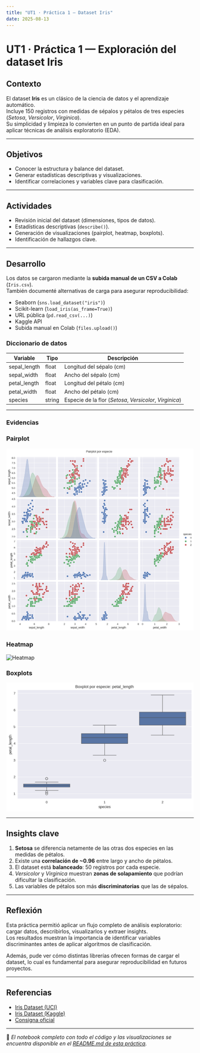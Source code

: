 ```yaml
---
title: "UT1 · Práctica 1 — Dataset Iris"
date: 2025-08-13
---
```


# UT1 · Práctica 1 — Exploración del dataset Iris

## Contexto
El dataset **Iris** es un clásico de la ciencia de datos y el aprendizaje automático.  
Incluye 150 registros con medidas de sépalos y pétalos de tres especies (*Setosa*, *Versicolor*, *Virginica*).  
Su simplicidad y limpieza lo convierten en un punto de partida ideal para aplicar técnicas de análisis exploratorio (EDA).

---

## Objetivos
- Conocer la estructura y balance del dataset.  
- Generar estadísticas descriptivas y visualizaciones.  
- Identificar correlaciones y variables clave para clasificación.  

---

## Actividades
- Revisión inicial del dataset (dimensiones, tipos de datos).  
- Estadísticas descriptivas (`describe()`).  
- Generación de visualizaciones (pairplot, heatmap, boxplots).  
- Identificación de hallazgos clave.  

---

## Desarrollo
Los datos se cargaron mediante la **subida manual de un CSV a Colab** (`Iris.csv`).  
También documenté alternativas de carga para asegurar reproducibilidad:  
- Seaborn (`sns.load_dataset("iris")`)  
- Scikit-learn (`load_iris(as_frame=True)`)  
- URL pública (`pd.read_csv(...)`)  
- Kaggle API  
- Subida manual en Colab (`files.upload()`)

### Diccionario de datos
| Variable       | Tipo    | Descripción                                        |
|----------------|---------|----------------------------------------------------|
| sepal_length   | float   | Longitud del sépalo (cm)                           |
| sepal_width    | float   | Ancho del sépalo (cm)                              |
| petal_length   | float   | Longitud del pétalo (cm)                           |
| petal_width    | float   | Ancho del pétalo (cm)                              |
| species        | string  | Especie de la flor (*Setosa*, *Versicolor*, *Virginica*) |

---
### Evidencias

### Pairplot
<img src="../assets/Pairplot.png" alt="Pairplot" width="800"/>

### Heatmap
![Heatmap](assets/corr.png)

### Boxplots
<img src="../assets/Box_petal_length.png" alt="Boxplot petal_length" width="800"/>

---
## Insights clave
1. **Setosa** se diferencia netamente de las otras dos especies en las medidas de pétalos.  
2. Existe una **correlación de ~0.96** entre largo y ancho de pétalos.  
3. El dataset está **balanceado**: 50 registros por cada especie.  
4. *Versicolor* y *Virginica* muestran **zonas de solapamiento** que podrían dificultar la clasificación.  
5. Las variables de pétalos son más **discriminatorias** que las de sépalos.  

---

## Reflexión
Esta práctica permitió aplicar un flujo completo de análisis exploratorio: cargar datos, describirlos, visualizarlos y extraer insights.  
Los resultados muestran la importancia de identificar variables discriminantes antes de aplicar algoritmos de clasificación.  

Además, pude ver cómo distintas librerías ofrecen formas de cargar el dataset, lo cual es fundamental para asegurar reproducibilidad en futuros proyectos.  

---

## Referencias
- [Iris Dataset (UCI)](https://archive.ics.uci.edu/dataset/53/iris)  
- [Iris Dataset (Kaggle)](https://www.kaggle.com/datasets/uciml/iris)  
- [Consigna oficial](https://juanfkurucz.com/ucu-id/ut1/01-exploracion-iris/)
---

📌 *El notebook completo con todo el código y las visualizaciones se encuentra disponible en el [README.md de esta práctica](../../UT1/practica1/README.md).*
